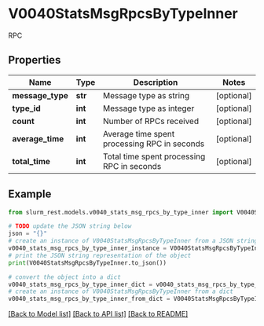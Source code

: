 # V0040StatsMsgRpcsByTypeInner

RPC

## Properties

Name | Type | Description | Notes
------------ | ------------- | ------------- | -------------
**message_type** | **str** | Message type as string | [optional] 
**type_id** | **int** | Message type as integer | [optional] 
**count** | **int** | Number of RPCs received | [optional] 
**average_time** | **int** | Average time spent processing RPC in seconds | [optional] 
**total_time** | **int** | Total time spent processing RPC in seconds | [optional] 

## Example

```python
from slurm_rest.models.v0040_stats_msg_rpcs_by_type_inner import V0040StatsMsgRpcsByTypeInner

# TODO update the JSON string below
json = "{}"
# create an instance of V0040StatsMsgRpcsByTypeInner from a JSON string
v0040_stats_msg_rpcs_by_type_inner_instance = V0040StatsMsgRpcsByTypeInner.from_json(json)
# print the JSON string representation of the object
print(V0040StatsMsgRpcsByTypeInner.to_json())

# convert the object into a dict
v0040_stats_msg_rpcs_by_type_inner_dict = v0040_stats_msg_rpcs_by_type_inner_instance.to_dict()
# create an instance of V0040StatsMsgRpcsByTypeInner from a dict
v0040_stats_msg_rpcs_by_type_inner_from_dict = V0040StatsMsgRpcsByTypeInner.from_dict(v0040_stats_msg_rpcs_by_type_inner_dict)
```
[[Back to Model list]](../README.md#documentation-for-models) [[Back to API list]](../README.md#documentation-for-api-endpoints) [[Back to README]](../README.md)


